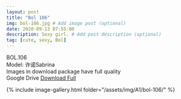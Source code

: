 ```yaml
---
layout: post
title: "Bol 106"
img: bol-106.jpg # Add image post (optional)
date: 2020-09-13 07:55:00
description: Sexy girl. # Add post description (optional)
tag: [cute, sexy, Bol]
---
```

BOL.106  
Model: 许诺Sabrina                                                      
Images in download package have full quality                    
Google Drive [Download Full](http://gestyy.com/eendMZ)

{% include image-gallery.html folder="/assets/img/A1/bol-106/" %}
